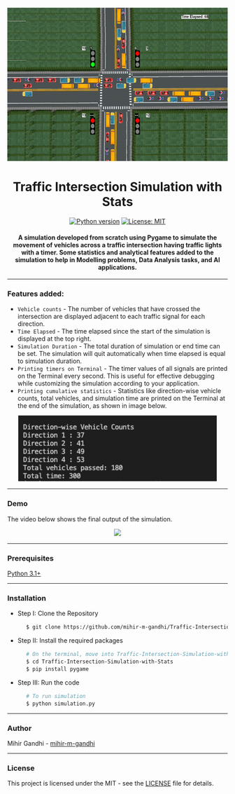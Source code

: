 <p align="center">
 <img height=350px src="./simulation-output.png" alt="Simulation output">
</p>

<h1 align="center">Traffic Intersection Simulation with Stats</h1>

<div align="center">

[![Python version](https://img.shields.io/badge/python-3.1+-blue.svg)](https://www.python.org/downloads/)
[![License: MIT](https://img.shields.io/badge/License-MIT-green.svg)](https://opensource.org/licenses/MIT)

<h4>A simulation developed from scratch using Pygame to simulate the movement of vehicles across a traffic intersection having traffic lights with a timer. Some statistics and analytical features added to the simulation to help in Modelling problems, Data Analysis tasks, and AI applications.</h4>

</div>

-----------------------------------------
### Features added:

* `Vehicle counts` - The number of vehicles that have crossed the intersection are displayed adjacent to each traffic signal for each direction.
* `Time Elapsed` - The time elapsed since the start of the simulation is displayed at the top right.
* `Simulation Duration` - The total duration of simulation or end time can be set. The simulation will quit automatically when time elapsed is equal to simulation duration.
* `Printing timers on Terminal` - The timer values of all signals are printed on the Terminal every second. This is useful for effective debugging while customizing the simulation according to your application.
* `Printing cumulative statistics` - Statistics like direction-wise vehicle counts, total vehicles, and simulation time are printed on the Terminal at the end of the simulation, as shown in image below.

<p align="center">
 <img height=150px src="./stats.png" alt="Stats">
</p>

------------------------------------------
### Demo

The video below shows the final output of the simulation.

<p align="center">
    <img src="./Demo.gif">
</p>

------------------------------------------
### Prerequisites

[Python 3.1+](https://www.python.org/downloads/)

------------------------------------------
### Installation

 * Step I: Clone the Repository
```sh
      $ git clone https://github.com/mihir-m-gandhi/Traffic-Intersection-Simulation-with-Stats
```
  * Step II: Install the required packages
```sh
      # On the terminal, move into Traffic-Intersection-Simulation-with-Stats directory
      $ cd Traffic-Intersection-Simulation-with-Stats
      $ pip install pygame
```
* Step III: Run the code
```sh
      # To run simulation
      $ python simulation.py
```

------------------------------------------
### Author

Mihir Gandhi - [mihir-m-gandhi](https://github.com/mihir-m-gandhi)

------------------------------------------
### License
This project is licensed under the MIT - see the [LICENSE](./LICENSE) file for details.
